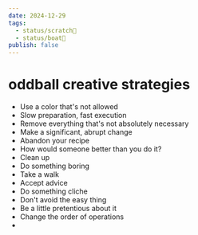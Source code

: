 ```yaml
---
date: 2024-12-29
tags:
  - status/scratch📝
  - status/boat🚤
publish: false
---
```

# oddball creative strategies

- Use a color that's not allowed
- Slow preparation, fast execution
- Remove everything that's not absolutely necessary
- Make a significant, abrupt change
- Abandon your recipe
- How would someone better than you do it?
- Clean up
- Do something boring
- Take a walk
- Accept advice
- Do something cliche
- Don't avoid the easy thing
- Be a little pretentious about it
- Change the order of operations
- 